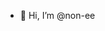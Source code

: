 - 👋 Hi, I’m @non-ee

<!---
non-ee/non-ee is a ✨ special ✨ repository because its `README.md` (this file) appears on your GitHub profile.
You can click the Preview link to take a look at your changes.
--->
